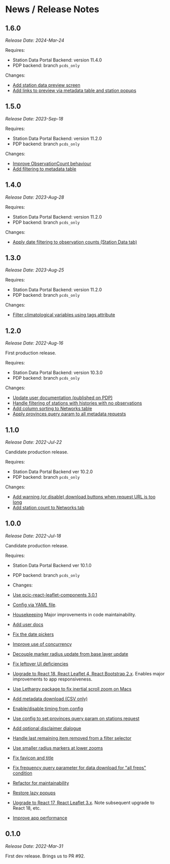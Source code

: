 # News / Release Notes

## 1.6.0

_Release Date: 2024-Mar-24_

Requires:

- Station Data Portal Backend: version 11.4.0
- PDP backend: branch `pcds_only`

Changes:

- [Add station data preview screen](https://github.com/pacificclimate/station-data-portal/pull/179)
- [Add links to preview via metadata table and station popups](https://github.com/pacificclimate/station-data-portal/pull/179)

## 1.5.0

_Release Date: 2023-Sep-18_

Requires:

- Station Data Portal Backend: version 11.2.0
- PDP backend: branch `pcds_only`

Changes:

- [Improve ObservationCount behaviour](https://github.com/pacificclimate/station-data-portal/pull/173)
- [Add filtering to metadata table](https://github.com/pacificclimate/station-data-portal/pull/165)

## 1.4.0

_Release Date: 2023-Aug-28_

Requires:

- Station Data Portal Backend: version 11.2.0
- PDP backend: branch `pcds_only`

Changes:

- [Apply date filtering to observation counts (Station Data tab)](https://github.com/pacificclimate/station-data-portal/pull/164)

## 1.3.0

_Release Date: 2023-Aug-25_

Requires:

- Station Data Portal Backend: version 11.2.0
- PDP backend: branch `pcds_only`

Changes:

- [Filter climatological variables using tags attribute](https://github.com/pacificclimate/station-data-portal/pull/161)

## 1.2.0

_Release Date: 2022-Aug-16_

First production release.

Requires:

- Station Data Portal Backend: version 10.3.0
- PDP backend: branch `pcds_only`

Changes:

- [Update user documentation (published on PDP)](https://github.com/pacificclimate/station-data-portal/pull/154)
- [Handle filtering of stations with histories with no observations](https://github.com/pacificclimate/station-data-portal/pull/152)
- [Add column sorting to Networks table](https://github.com/pacificclimate/station-data-portal/pull/151)
- [Apply provinces query param to all metadata requests ]()

## 1.1.0

_Release Date: 2022-Jul-22_

Candidate production release.

Requires:

- Station Data Portal Backend ver 10.2.0
- PDP backend: branch `pcds_only`

Changes:

- [Add warning (or disable) download buttons when request URL is too long](https://github.com/pacificclimate/station-data-portal/pull/145)
- [Add station count to Networks tab](https://github.com/pacificclimate/station-data-portal/pull/142)

## 1.0.0

_Release Date: 2022-Jul-18_

Candidate production release.

Requires:

- Station Data Portal Backend ver 10.1.0
- PDP backend: branch `pcds_only`

- Changes:

- [Use pcic-react-leaflet-components 3.0.1](https://github.com/pacificclimate/station-data-portal/pull/140)
- [Config via YAML file](https://github.com/pacificclimate/station-data-portal/pull/139).
- [Housekeeping](https://github.com/pacificclimate/station-data-portal/pull/138)
  Major improvements in code maintainability.
- [Add user docs](https://github.com/pacificclimate/station-data-portal/pull/126)
- [Fix the date pickers](https://github.com/pacificclimate/station-data-portal/pull/137)
- [Improve use of concurrency](https://github.com/pacificclimate/station-data-portal/pull/136)
- [Decouple marker radius update from base layer update](https://github.com/pacificclimate/station-data-portal/pull/134)
- [Fix leftover UI deficiencies](https://github.com/pacificclimate/station-data-portal/pull/133)
- [Upgrade to React 18, React Leaflet 4, React Bootstrap 2.x](https://github.com/pacificclimate/station-data-portal/pull/132).
  Enables major improvements to app responsiveness.
- [Use Lethargy package to fix inertial scroll zoom on Macs](https://github.com/pacificclimate/station-data-portal/pull/130)
- [Add metadata download (CSV only)](https://github.com/pacificclimate/station-data-portal/pull/117)
- [Enable/disable timing from config](https://github.com/pacificclimate/station-data-portal/pull/123)
- [Use config to set provinces query param on stations request](https://github.com/pacificclimate/station-data-portal/pull/122)
- [Add optional disclaimer dialogue](https://github.com/pacificclimate/station-data-portal/pull/116)
- [Handle last remaining item removed from a filter selector](https://github.com/pacificclimate/station-data-portal/pull/115)
- [Use smaller radius markers at lower zooms](https://github.com/pacificclimate/station-data-portal/pull/112)
- [Fix favicon and title](https://github.com/pacificclimate/station-data-portal/pull/111)
- [Fix frequency query parameter for data download for "all freqs" condition](https://github.com/pacificclimate/station-data-portal/pull/109)
- [Refactor for maintainability](https://github.com/pacificclimate/station-data-portal/pull/108)
- [Restore lazy popups](https://github.com/pacificclimate/station-data-portal/pull/103)
- [Upgrade to React 17, React Leaflet 3.x](https://github.com/pacificclimate/station-data-portal/pull/102).
  Note subsequent upgrade to React 18, etc.
- [Improve app performance](https://github.com/pacificclimate/station-data-portal/pull/98)

## 0.1.0

_Release Date: 2022-Mar-31_

First dev release. Brings us to PR #92.
